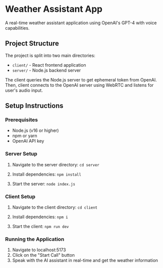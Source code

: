 # Weather Assistant App

A real-time weather assistant application using OpenAI's GPT-4 with voice capabilities.

## Project Structure

The project is split into two main directories:

- `client/` - React frontend application
- `server/` - Node.js backend server

The client queries the Node.js server to get ephemeral token from OpenAI. Then, client connects to the OpenAI server using WebRTC and listens for user's audio input.

## Setup Instructions

### Prerequisites

- Node.js (v16 or higher)
- npm or yarn
- OpenAI API key

### Server Setup

1. Navigate to the server directory:
   `cd server`

2. Install dependencies:
   `npm install`

3. Start the server:
   `node index.js`

### Client Setup

1. Navigate to the client directory:
   `cd client`

2. Install dependencies:
   `npm i`

3. Start the client:
   `npm run dev`

### Running the Application

1. Navigate to localhost:5173
2. Click on the "Start Call" button
3. Speak with the AI assistant in real-time and get the weather information
